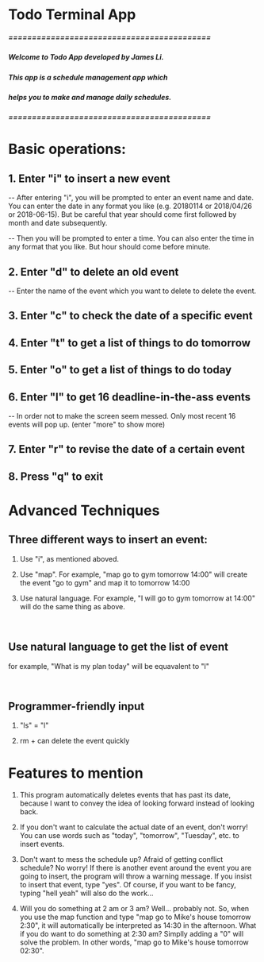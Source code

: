# Todo Terminal App

##### ===========================================

##### Welcome to Todo App developed by James Li.
##### This app is a schedule management app which
##### helps you to make and manage daily schedules.

##### ===========================================




Basic operations:
================================================
## 1. Enter "i" to insert a new event

-- After entering "i", you will be prompted to enter an event
   name and date. You can enter the date in any format you like
   (e.g. 20180114 or 2018/04/26 or 2018-06-15). But be
   careful that year should come first followed by month
   and date subsequently.

-- Then you will be prompted to enter a time. You can
   also enter the time in any format that you like.
   But hour should come before minute.

## 2. Enter "d" to delete an old event

-- Enter the name of the event which you want to
   delete to delete the event.

## 3. Enter "c" to check the date of a specific event

## 4. Enter "t" to get a list of things to do tomorrow

## 5. Enter "o" to get a list of things to do today

## 6. Enter "l" to get 16 deadline-in-the-ass events

-- In order not to make the screen seem messed. Only
   most recent 16 events will pop up. (enter "more"
   to show more)

## 7. Enter "r" to revise the date of a certain event
 
## 8. Press "q" to exit
 



Advanced Techniques
=============================================
## Three different ways to insert an event:

1. Use "i", as mentioned aboved.

2. Use "map". For example, "map go to gym tomorrow 14:00"
   will create the event "go to gym" and map it to tomorrow
	14:00

3. Use natural language. For example, "I will go to gym tomorrow
   at 14:00" will do the same thing as above.


<br/>

## Use natural language to get the list of event

for example, "What is my plan today" will be equavalent to "l"

<br/>

## Programmer-friendly input

1. "ls" = "l"

2. rm + <event name> can delete the event quickly



Features to mention
=================================================

1. This program automatically deletes events that has past
   its date, because I want to convey the idea of looking
	forward instead of looking back.

2. If you don't want to calculate the actual date of an event,
	don't worry! You can use words such as "today", "tomorrow",
	"Tuesday", etc. to insert events.

3. Don't want to mess the schedule up? Afraid of getting conflict
   schedule? No worry! If there is another event around the event
	you are going to insert, the program will throw a warning message.
	If you insist to insert that event, type "yes". Of course, if you
	want to be fancy, typing "hell yeah" will also do the work...

4. Will you do something at 2 am or 3 am? Well... probably not. So, when
   you use the map function and type "map go to Mike's house tomorrow 2:30",
	it will automatically be interpreted as 14:30 in the afternoon. What if
	you do want to do something at 2:30 am? Simplly adding a "0" will solve
	the problem. In other words, "map go to Mike's house tomorrow 02:30".





